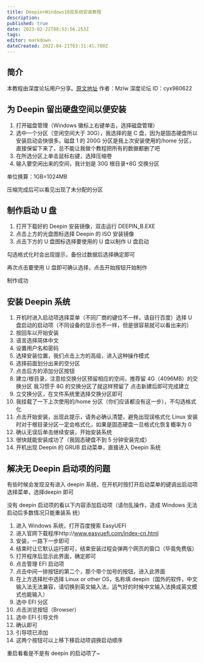```yaml
---
title: Deepin+Windows10双系统安装教程
description: 
published: true
date: 2023-02-22T08:53:56.253Z
tags: 
editor: markdown
dateCreated: 2022-04-21T03:31:41.700Z
---
```


## 简介
本教程由深度论坛用户分享。[原文地址](https://bbs.deepin.org/forum.php?mod=viewthread&tid=135870)
作者：Mzlw
深度论坛 ID：cyx980622

## 为 Deepin 留出硬盘空间以便安装
1. 打开磁盘管理（Windows 徽标上右键单击，选择磁盘管理）
2. 选中一个分区（空闲空间大于 30G），我选择的是 C 盘，因为是固态硬盘所以安装启动会快很多。磁盘 1 的 200G 分区是我上次安装使用的/home 分区，直接保留下来了，总不能让我做个教程把所有的数据都删了吧
3. 在所选分区上单击鼠标右键，选择压缩卷
4. 输入要空闲出来的空间，我计划是 30G 根目录+8G 交换分区

单位换算：1GB=1024MB

压缩完成后可以看见出现了未分配的分区

## 制作启动 U 盘

1. 打开下载好的 Deepin 安装镜像，双击运行 DEEPIN_B.EXE
2. 点击上方的光盘图标选择 Deepin 的 ISO 安装镜像
3. 点击下方的 U 盘图标选择要使用的 U 盘以制作 U 盘启动

勾选格式化时会出现提示，备份过数据后选择确定即可

再次点击要使用 U 盘即可确认选择，点击开始按钮开始制作

制作成功

## 安装 Deepin 系统

1. 开机时进入启动项选择菜单（不同厂商的键位不一样，请自行百度）选择 U 盘启动的启动项（不同设备的显示也不一样，但是很容易就可以看出来的）
2. 按回车以开始安装
3. 语言选择简体中文
4. 设置用户名和密码
5. 选择安装位置，我们点击上方的高级，进入这种操作模式
6. 选择前面划分出来的空分区
7. 点击后方的添加分区按钮
8. 建立/根目录，注意给交换分区预留相应的空间，推荐留 4G（4096MB）的交换分区
我习惯于 8G 的交换分区了就这样预留了
点击新建后即可完成建立
9. 立交换分区，在文件系统里选择交换分区即可
10. 我挂载了一下上次使用的/home 分区（你们应该都没有这一步），不勾选格式化
11. 点击开始安装，出现此提示，请务必确认清楚，避免出现误格式化
Linux 安装时对于根目录分区一定会格式化，如果是固态硬盘一旦格式化恢复概率为 0
12. 确认无误后单击继续安装，开始安装系统
13. 很快就能安装成功了（我固态硬盘不到 5 分钟安装完成）
14. 开机出现 Deepin 的 GRUB 启动菜单，直接进入 Deepin 系统

## 解决无 Deepin 启动项的问题

有些时候会发现没有进入 deepin 系统，在开机时按打开启动菜单的键调出启动项选择菜单，选择deepin 即可

没有 deepin 启动项的看以下内容添加启动项（请勿乱操作，造成 Windows 无法启动后多数情况只能重装系
统）

1. 进入 Windows 系统，打开百度搜索 EasyUEFI
2. 进入官网下载程序http://www.easyuefi.com/index-cn.html
3. 安装，一路下一步即可
4. 结束时让它默认运行即可，结束安装过程会弹两个网页的窗口（毕竟免费版）
5. 打开程序后显示此界面，确定即可
6. 点击管理 EFI 启动项
7. 点击中间一排按钮的第二个，那个带个加号的按钮，进入此界面
8. 在上方选择栏中选择 Linux or other OS，名称填 deepin（国外的软件，中文输入法无法兼容，请切换到英文输入法，运气好的时候中文输入法换成英文模式也能输入）
9. 选中 EFI 分区
10. 点击浏览按钮（Browser）
11. 选中 EFI 引导文件
12. 确认即可
13. 引导项已添加
14. 这两个按钮可以上移下移启动项调换启动顺序

重启看看是不是有 deepin 的启动项了~